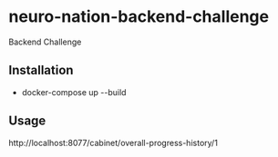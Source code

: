 # neuro-nation-backend-challenge
Backend Challenge

Installation
------------
* docker-compose up --build

Usage
------------
http://localhost:8077/cabinet/overall-progress-history/1
